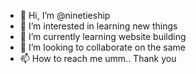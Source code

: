- 👋 Hi, I’m @ninetieship
- 👀 I’m interested in learning new things
- 🌱 I’m currently learning website building
- 💞️ I’m looking to collaborate on the same
- 📫 How to reach me umm..
Thank you
<!---
ninetieship/ninetieship is a ✨ special ✨ repository because its `README.md` (this file) appears on your GitHub profile.
You can click the Preview link to take a look at your changes.
--->
